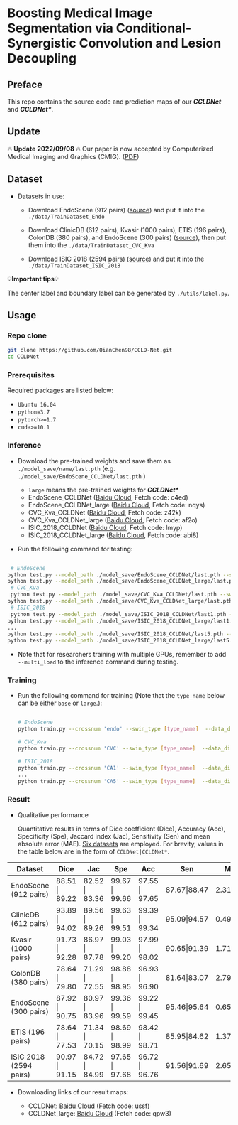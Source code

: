 # Boosting Medical Image Segmentation via Conditional-Synergistic Convolution and Lesion Decoupling

## Preface

This repo contains the source code and prediction maps of our ***CCLDNet*** and ***CCLDNet\****. 

## Update

:fire: **Update 2022/09/08** :fire: Our paper is now accepted by Computerized Medical Imaging and Graphics (CMIG). ([PDF](https://doi.org/10.1016/j.compmedimag.2022.102110))

## Dataset

* Datasets in use: 

  * Download EndoScene (912 pairs) ([source](https://www.hindawi.com/journals/jhe/2017/4037190/)) and put it into the `./data/TrainDataset_Endo`

  * Download ClinicDB (612 pairs), Kvasir (1000 pairs), ETIS (196 pairs), ColonDB (380 pairs), and EndoScene (300 pairs) ([source](https://github.com/DengPingFan/PraNet)), then put them into the `./data/TrainDataset_CVC_Kva`

  * Download ISIC 2018 (2594 pairs) ([source](https://challenge.isic-archive.com/data/)) and put it into the `./data/TrainDataset_ISIC_2018`

💡**Important tips**💡

  The center label and boundary label can be generated by `./utils/label.py`.

## Usage
### Repo clone

```bash
git clone https://github.com/QianChen98/CCLD-Net.git
cd CCLDNet
```

### Prerequisites

Required packages are listed below:

- `Ubuntu 16.04`
- `python=3.7`
- `pytorch>=1.7`
- `cuda>=10.1`

### Inference

* Download the pre-trained weights and save them as `./model_save/name/last.pth` (e.g. `./model_save/EndoScene_CCLDNet/last.pth` )

  * `large` means the pre-trained weights for ***CCLDNet\****
  * EndoScene_CCLDNet ([Baidu Cloud](https://pan.baidu.com/s/1P4OvVfzpfVbP3ZvOAG9xaQ), Fetch code: c4ed)
  * EndoScene_CCLDNet_large ([Baidu Cloud](https://pan.baidu.com/s/1mW4gqlCCX3TDKvkUtbVNXA), Fetch code: nqys)
  * CVC_Kva_CCLDNet ([Baidu Cloud](https://pan.baidu.com/s/1wV2wnFfkzk_Lsb2olQUacQ), Fetch code: z42k)
  * CVC_Kva_CCLDNet_large ([Baidu Cloud](https://pan.baidu.com/s/1wxnKzx-HMxVMmpI2p29FBg), Fetch code: af2o)
  * ISIC_2018_CCLDNet ([Baidu Cloud](https://pan.baidu.com/s/1bOpFkgme7bZeG9b-CuoS5g), Fetch code: lmyp)
  * ISIC_2018_CCLDNet_large ([Baidu Cloud](https://pan.baidu.com/s/1Ja_0IRDLUqlVxjpKbQmJZQ), Fetch code: abi8)

* Run the following command for testing: 
 ```bash

  # EndoScene
 python test.py --model_path ./model_save/EndoScene_CCLDNet/last.pth --swin_type base --crossnum endo --data_dir ./data/TrainDataset_Endo
 python test.py --model_path ./model_save/EndoScene_CCLDNet_large/last.pth --swin_type large --crossnum endo --data_dir ./data/TrainDataset_Endo
  # CVC_Kva
  python test.py --model_path ./model_save/CVC_Kva_CCLDNet/last.pth --swin_type base --crossnum CVC --data_dir ./data/TrainDataset_CVC_Kva
 python test.py --model_path ./model_save/CVC_Kva_CCLDNet_large/last.pth --swin_type large --crossnum CVC --data_dir ./data/TrainDataset_CVC_Kva
  # ISIC_2018
  python test.py --model_path ./model_save/ISIC_2018_CCLDNet/last1.pth --swin_type base --crossnum CA1 --data_dir ./data/TrainDataset_ISIC_2018
 python test.py --model_path ./model_save/ISIC_2018_CCLDNet_large/last1.pth --swin_type large --crossnum CA1 --data_dir ./data/TrainDataset_ISIC_2018
...
 python test.py --model_path ./model_save/ISIC_2018_CCLDNet/last5.pth --swin_type base --crossnum CA5 --data_dir ./data/TrainDataset_ISIC_2018
 python test.py --model_path ./model_save/ISIC_2018_CCLDNet_large/last5.pth --swin_type large --crossnum CA5 --data_dir ./data/TrainDataset_ISIC_2018
 ```
* Note that for researchers training with multiple GPUs, remember to add `--multi_load` to the inference command during testing.

### Training

* Run the following command for training (Note that the `type_name` below can be either `base` or `large`.): 
  ```bash
  
  # EndoScene
  python train.py --crossnum 'endo' --swin_type [type_name]  --data_dir ./data/TrainDataset_Endo  
  
  # CVC_Kva
  python train.py --crossnum 'CVC' --swin_type [type_name]  --data_dir ./data/TrainDataset_CVC_Kva  
  
  # ISIC_2018
  python train.py --crossnum 'CA1' --swin_type [type_name]  --data_dir ./data/TrainDataset_2018
  ...  
  python train.py --crossnum 'CA5' --swin_type [type_name]  --data_dir ./data/TrainDataset_2018
  ```

### Result

  * Qualitative performance

    Quantitative results in terms of Dice coefficient (Dice), Accuracy (Acc), Specificity (Spe), Jaccard index (Jac), Sensitivity (Sen) and mean absolute error (MAE). [Six datasets](#Dataset) are employed. For brevity, values in the table below are in the form of `CCLDNet|CCLDNet*`.

| Dataset                | Dice           | Jac            | Spe            | Acc            | Sen          | MAE        |
| ---------------------- | -------------- | -------------- | -------------- | -------------- | ------------ | ---------- |
| EndoScene (912 pairs)  | 88.51 \| 89.22 | 82.52 \| 83.36 | 99.67 \| 99.66 | 97.55 \| 97.65 | 87.67\|88.47 | 2.31\|2.21 |
| ClinicDB (612 pairs)   | 93.89 \| 94.02 | 89.56 \| 89.26 | 99.63 \| 99.51 | 99.39 \| 99.34 | 95.09\|94.57 | 0.49\|0.54 |
| Kvasir (1000 pairs)    | 91.73 \| 92.28 | 86.97 \| 87.78 | 99.03 \| 99.20 | 97.99 \| 98.02 | 90.65\|91.39 | 1.71\|1.66 |
| ColonDB (380 pairs)    | 78.64 \| 79.80 | 71.29 \| 72.55 | 98.88 \| 98.95 | 96.93 \| 96.90 | 81.64\|83.07 | 2.79\|2.83 |
| EndoScene (300 pairs)  | 87.92 \| 90.75 | 80.97 \| 83.96 | 99.36 \| 99.59 | 99.22 \| 99.45 | 95.46\|95.64 | 0.65\|0.48 |
| ETIS (196 pairs)       | 78.64 \| 77.53 | 71.34 \| 70.15 | 98.69 \| 98.99 | 98.42 \| 98.71 | 85.95\|84.62 | 1.37\|1.12 |
| ISIC 2018 (2594 pairs) | 90.97 \| 91.15 | 84.72 \| 84.99 | 97.65 \| 97.68 | 96.72 \| 96.76 | 91.56\|91.69 | 2.65\|2.58 |

* Downloading links of our result maps:

  * CCLDNet: [Baidu Cloud](https://pan.baidu.com/s/1xq-aGZ0ENBMkhknuQghtpA) (Fetch code: ussf)
  * CCLDNet_large: [Baidu Cloud](https://pan.baidu.com/s/1qH0UtwDehx-v0TUT_OR5jQ) (Fetch code: qpw3) 



